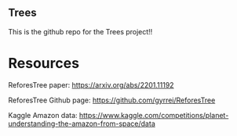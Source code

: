 ## Trees

This is the github repo for the Trees project!!

# Resources

ReforesTree paper: https://arxiv.org/abs/2201.11192

ReforesTree Github page: https://github.com/gyrrei/ReforesTree

Kaggle Amazon data: https://www.kaggle.com/competitions/planet-understanding-the-amazon-from-space/data
